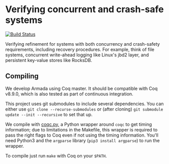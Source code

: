 # Verifying concurrent and crash-safe systems

[![Build Status](https://travis-ci.org/mit-pdos/armada.svg?branch=master)](https://travis-ci.org/mit-pdos/armada)

Verifying refinement for systems with both concurrency and crash-safety requirements, including recovery procedures. For example, think of file systems, concurrent write-ahead logging like Linux's jbd2 layer, and persistent key-value stores like RocksDB.

## Compiling

We develop Armada using Coq master. It should be compatible with Coq v8.9.0, which is also tested as part of continuous integration.

This project uses git submodules to include several dependencies. You can either use `git clone --recurse-submodules` or (after cloning) `git submodule update --init --recursive` to set that up.

We compile with [coqc.py](etc/coqc.py), a Python wrapper around `coqc` to get timing information; due to limitations in the Makefile, this wrapper is required to pass the right flags to Coq even if not using the timing information. You'll need Python3 and the `argparse` library (`pip3 install argparse`) to run the wrapper.

To compile just run `make` with Coq on your `$PATH`.
